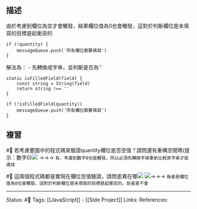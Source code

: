 
## 描述
由於考慮到欄位為空才會觸發，結果欄位值為0也會觸發，這對於判斷欄位是未填寫的目標是起衝突的

```
if (!quantity) {
	messageQueue.push('所有欄位都要填寫')
}
```

解法為：
	- 先轉換成字串，並判斷是否為''
```
static isFilledField(field) {
	const string = String(field)
	return string !== ''
}
```


```
if (!isFilledField(quantity))
	messageQueue.push('所有欄位都要填寫')
}
```



## 複習
#🧠 若考慮要圖中的程式碼來驗證quantity欄位是否空值？請問還有重構空間嗎(提示：數字0)![](https://res.cloudinary.com/dqfxgtyoi/image/upload/v1654774739/blog/javascript/String/empty-field-problem_g52iqy.png) ->->-> `有，考慮到數字0也能觸發，所以必須先轉換字串重新比較原字串才能達成`
<!--SR:!2022-09-11,58,250-->

#🧠 這兩個程式碼都是實現在欄位空值驗證，請問差異在哪![](https://res.cloudinary.com/dqfxgtyoi/image/upload/v1655885653/blog/javascript/String/empty-field-problem-solution_foa4w1.png) ![](https://res.cloudinary.com/dqfxgtyoi/image/upload/v1654774739/blog/javascript/String/empty-field-problem_g52iqy.png)->->-> `後者是欄位值為0也會觸發，這對於判斷欄位是未填寫的目標是起衝突的，前者是不會`
<!--SR:!2023-01-23,138,250-->

---
Status: #🌱 
Tags:
[[JavaScript]] - [[Side Project]]
Links:
References: